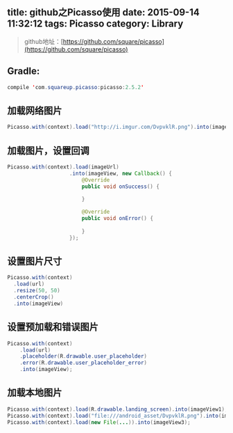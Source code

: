 title: github之Picasso使用
date: 2015-09-14 11:32:12
tags: Picasso
category: Library
---
>github地址：[https://github.com/square/picasso](https://github.com/square/picasso)

## Gradle:
```java
compile 'com.squareup.picasso:picasso:2.5.2'
```
## 加载网络图片
```java
Picasso.with(context).load("http://i.imgur.com/DvpvklR.png").into(imageView);
```
<!--more-->
## 加载图片，设置回调
```java
Picasso.with(context).load(imageUrl)
                    .into(imageView, new Callback() {
                        @Override
                        public void onSuccess() {
                           
                        }

                        @Override
                        public void onError() {
                            
                        }
                    });
```
## 设置图片尺寸
```java
Picasso.with(context)
  .load(url)
  .resize(50, 50)
  .centerCrop()
  .into(imageView)
```

## 设置预加载和错误图片
```java
Picasso.with(context)
    .load(url)
    .placeholder(R.drawable.user_placeholder)
    .error(R.drawable.user_placeholder_error)
    .into(imageView);
```
## 加载本地图片
```java
Picasso.with(context).load(R.drawable.landing_screen).into(imageView1);
Picasso.with(context).load("file:///android_asset/DvpvklR.png").into(imageView2);
Picasso.with(context).load(new File(...)).into(imageView3);
```